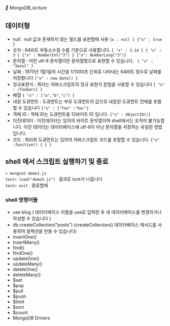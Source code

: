 ###### :cactus:  MongoDB_lecture

## 데이터형
- null : null 값과 존재하지 않는 필드를 표현할때 사용
 ```{x : null } {"x" : true }```
- 숫자 : 64비트 부동소수점 수를 기본으로 사용합니다. 
```{ "x" : 3.14 } { "x" : 3 } {"x" : NumberInt("3") } {"x": NumberLong("3")}```
- 문자열 : 어떤 utf-8 문자열이든 문자열형으로 표현할 수 있습니다. 
``` { "x" : "Seoul" }```
- 날짜 : 1970년 1월1일의 시간을 1/1000초 단위로 나타내는 64비트 정수로 날짜를 저장합니다 
``` {"x" : new Date() } ```
- 정규표현식 : 쿼리는 자바스크립트의 정규 표현식 문법을 사용할 수 있습니다
``` { "x" : /foobar/i } ```
- 배열
``` { "x" : ["a","b","c"] } ```
- 내장 도큐먼트 : 도큐먼트는 부모 도큐먼트의 값으로 내장된 도큐먼트 전체를 포함할 수 있습니다
``` {"x" : {"foo" :"bar"} ```
- 객체 ID : 객체 ID는 도큐먼트용 12바이트 ID 입니다.
``` {"x" : ObjectID()} ```
- 이진데이터 : 이진데이터는 임의의 바이트 문자열이며 shell에서는 조작이 불가능합니다. 
            이진 데이터는 데이터베이스에 utf-8이 아닌 문자열을 저장하는 유일한 방법입니다. 
- 코드 : 쿼리와 도큐먼트는 임의의 자바스크립트 코드를 포함할 수 있습니다.
``` {"x" :function() { } } ``` 


## shell 에서 스크립트 실행하기 및 종료
```> mongosh demo1.js ```    
```test> load("demo3.js") ``` 결과로 ture가 나옵니다   
```test> exit ```  종료할때    





### shell 명령어들
 
 - use blog ( 데이터베이스 이름을 use로 입력한 후 새 데이터베이스를 변경하거나 작성할 수 있습니다 )
 - db.createCollection("posts") (createCollection() 데이터베이스 메서드를 사용하여 컬렉션을 만들 수 있습니다)
 - insertOne()
 - insertMany() 
 - find()
 - findOne()
 - updateOne()
 - updateMany()
 - deleteOne()
 - deleteMany()
 - $set
 - $pop
 - $pull
 - $push
 - $limit
 - $sort
 - $count
 - MongoDB Drivers 



 


